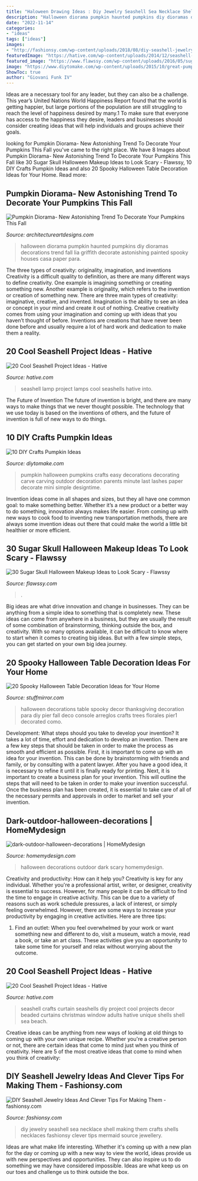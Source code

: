 ```yaml
---
title: "Haloween Drawing Ideas : Diy Jewelry Seashell Sea Necklace Shell Making Them Crafts Shells Necklaces Fashionsy Clever Tips Mermaid Source Jewellery"
description: "Halloween diorama pumpkin haunted pumpkins diy dioramas decorations trend fall lia griffith decorate astonishing painted spooky houses casa paper para"
date: "2022-11-14"
categories:
- "ideas"
tags: ["ideas"]
images:
- "http://fashionsy.com/wp-content/uploads/2018/08/diy-seashell-jewelry-9-.jpg"
featuredImage: "https://hative.com/wp-content/uploads/2014/12/seashell-project-ideas/13-seashell-lamp.jpg"
featured_image: "https://www.flawssy.com/wp-content/uploads/2016/05/sugar-skull-queen.jpg"
image: "https://www.diytomake.com/wp-content/uploads/2015/10/great-pumpkin-idea.jpg"
ShowToc: true
author: "Giovani Funk IV"
---
```



Ideas are a necessary tool for any leader, but they can also be a challenge. This year’s United Nations World Happiness Report found that the world is getting happier, but large portions of the population are still struggling to reach the level of happiness desired by many.1 To make sure that everyone has access to the happiness they desire, leaders and businesses should consider creating ideas that will help individuals and groups achieve their goals.

	

		
looking for Pumpkin Diorama- New Astonishing Trend To Decorate Your Pumpkins This Fall you've came to the right place. We have 8 Images about Pumpkin Diorama- New Astonishing Trend To Decorate Your Pumpkins This Fall like 30 Sugar Skull Halloween Makeup Ideas to Look Scary - Flawssy, 10 DIY Crafts Pumpkin Ideas and also 20 Spooky Halloween Table Decoration Ideas for Your Home. Read more:
		
    
## Pumpkin Diorama- New Astonishing Trend To Decorate Your Pumpkins This Fall

<img loading=lazy src="https://www.architectureartdesigns.com/wp-content/uploads/2016/10/9-23-630x885.jpg" onerror="this.onerror=null;this.src='https://tse3.mm.bing.net/th?id=OIP.eSKTdnlXZqdAag8eKeXDVgHaKZ&amp;pid=15.1';" alt="Pumpkin Diorama- New Astonishing Trend To Decorate Your Pumpkins This Fall">

_Source: architectureartdesigns.com_

>halloween diorama pumpkin haunted pumpkins diy dioramas decorations trend fall lia griffith decorate astonishing painted spooky houses casa paper para. 

	

The three types of creativity: originality, imagination, and inventions
Creativity is a difficult quality to definition, as there are many different ways to define creativity. One example is imagining something or creating something new. Another example is originality, which refers to the invention or creation of something new. 
There are three main types of creativity: imaginative, creative, and invented. Imagination is the ability to see an idea or concept in your mind and create it out of nothing. Creative creativity comes from using your imagination and coming up with ideas that you haven’t thought of before. Inventions are creations that have never been done before and usually require a lot of hard work and dedication to make them a reality.

    
## 20 Cool Seashell Project Ideas - Hative

<img loading=lazy src="https://hative.com/wp-content/uploads/2014/12/seashell-project-ideas/13-seashell-lamp.jpg" onerror="this.onerror=null;this.src='https://tse3.mm.bing.net/th?id=OIP.qCJraIMZYB5f4uhH387v3AHaLd&amp;pid=15.1';" alt="20 Cool Seashell Project Ideas - Hative">

_Source: hative.com_

>seashell lamp project lamps cool seashells hative into. 

	

The Future of Invention
The future of invention is bright, and there are many ways to make things that we never thought possible. The technology that we use today is based on the inventions of others, and the future of invention is full of new ways to do things.

    
## 10 DIY Crafts Pumpkin Ideas

<img loading=lazy src="https://www.diytomake.com/wp-content/uploads/2015/10/great-pumpkin-idea.jpg" onerror="this.onerror=null;this.src='https://tse1.mm.bing.net/th?id=OIP.gmHyUGRXuHid_P1EmLwTqAHaJ3&amp;pid=15.1';" alt="10 DIY Crafts Pumpkin Ideas">

_Source: diytomake.com_

>pumpkin halloween pumpkins crafts easy decorations decorating carve carving outdoor decoration parents minute last lashes paper decorate mini simple designtime. 

	

Invention ideas come in all shapes and sizes, but they all have one common goal: to make something better. Whether it’s a new product or a better way to do something, innovation always makes life easier. From coming up with new ways to cook food to inventing new transportation methods, there are always some invention ideas out there that could make the world a little bit healthier or more efficient.

    
## 30 Sugar Skull Halloween Makeup Ideas To Look Scary - Flawssy

<img loading=lazy src="https://www.flawssy.com/wp-content/uploads/2016/05/sugar-skull-queen.jpg" onerror="this.onerror=null;this.src='https://tse3.mm.bing.net/th?id=OIP.TMvzznxQ0wCYfrMJ7Es70wHaMn&amp;pid=15.1';" alt="30 Sugar Skull Halloween Makeup Ideas to Look Scary - Flawssy">

_Source: flawssy.com_

>. 

	

Big ideas are what drive innovation and change in businesses. They can be anything from a simple idea to something that is completely new. These ideas can come from anywhere in a business, but they are usually the result of some combination of brainstorming, thinking outside the box, and creativity. With so many options available, it can be difficult to know where to start when it comes to creating big ideas. But with a few simple steps, you can get started on your own big idea journey.

    
## 20 Spooky Halloween Table Decoration Ideas For Your Home

<img loading=lazy src="https://www.stuffmirror.com/wp-content/uploads/2018/10/Spooky-Halloween-Table-Decorations24.jpg" onerror="this.onerror=null;this.src='https://tse3.mm.bing.net/th?id=OIP.pZXbpzaX277vWfVBr0beVwHaLF&amp;pid=15.1';" alt="20 Spooky Halloween Table Decoration Ideas for Your Home">

_Source: stuffmirror.com_

>halloween decorations table spooky decor thanksgiving decoration para diy pier fall deco console arreglos crafts trees florales pier1 decorated como. 

	

Development: What steps should you take to develop your invention?
It takes a lot of time, effort and dedication to develop an invention. There are a few key steps that should be taken in order to make the process as smooth and efficient as possible. First, it is important to come up with an idea for your invention. This can be done by brainstorming with friends and family, or by consulting with a patent lawyer. After you have a good idea, it is necessary to refine it until it is finally ready for printing. Next, it is important to create a business plan for your invention. This will outline the steps that will need to be taken in order to make your invention successful. Once the business plan has been created, it is essential to take care of all of the necessary permits and approvals in order to market and sell your invention.

    
## Dark-outdoor-halloween-decorations | HomeMydesign

<img loading=lazy src="https://homemydesign.com/wp-content/uploads/2014/09/dark-outdoor-halloween-decorations.jpg" onerror="this.onerror=null;this.src='https://tse4.mm.bing.net/th?id=OIP.Mx1qikBiRJuHc7kXdMb1vgHaLT&amp;pid=15.1';" alt="dark-outdoor-halloween-decorations | HomeMydesign">

_Source: homemydesign.com_

>halloween decorations outdoor dark scary homemydesign. 

	

Creativity and productivity: How can it help you?
Creativity is key for any individual. Whether you're a professional artist, writer, or designer, creativity is essential to success. However, for many people it can be difficult to find the time to engage in creative activity. This can be due to a variety of reasons such as work schedule pressures, a lack of interest, or simply feeling overwhelmed. However, there are some ways to increase your productivity by engaging in creative activities. Here are three tips: 
1. Find an outlet: When you feel overwhelmed by your work or want something new and different to do, visit a museum, watch a movie, read a book, or take an art class. These activities give you an opportunity to take some time for yourself and relax without worrying about the outcome.


    
## 20 Cool Seashell Project Ideas - Hative

<img loading=lazy src="https://hative.com/wp-content/uploads/2014/12/seashell-project-ideas/2-seashell-curtain.jpg" onerror="this.onerror=null;this.src='https://tse2.mm.bing.net/th?id=OIP.xdfI5BLaK_x54ORp-xkdjwHaJ4&amp;pid=15.1';" alt="20 Cool Seashell Project Ideas - Hative">

_Source: hative.com_

>seashell crafts curtain seashells diy project cool projects decor beaded curtains christmas window adults hative unique shells shell sea beach. 

	

Creative ideas can be anything from new ways of looking at old things to coming up with your own unique recipe. Whether you're a creative person or not, there are certain ideas that come to mind just when you think of creativity. Here are 5 of the most creative ideas that come to mind when you think of creativity: 

    
## DIY Seashell Jewelry Ideas And Clever Tips For Making Them - Fashionsy.com

<img loading=lazy src="http://fashionsy.com/wp-content/uploads/2018/08/diy-seashell-jewelry-9-.jpg" onerror="this.onerror=null;this.src='https://tse2.mm.bing.net/th?id=OIP.bz4avSMLUIONjodQz6CoLQHaLH&amp;pid=15.1';" alt="DIY Seashell Jewelry Ideas And Clever Tips For Making Them - fashionsy.com">

_Source: fashionsy.com_

>diy jewelry seashell sea necklace shell making them crafts shells necklaces fashionsy clever tips mermaid source jewellery. 

	

Ideas are what make life interesting. Whether it's coming up with a new plan for the day or coming up with a new way to view the world, ideas provide us with new perspectives and opportunities. They can also inspire us to do something we may have considered impossible. Ideas are what keep us on our toes and challenge us to think outside the box.


